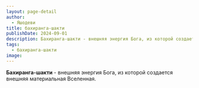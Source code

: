 ```yaml
---
layout: page-detail
author:
  - Яшодеви
title: бахиранга-шакти
publishDate: 2024-09-01
description: Бахиранга-шакти - внешняя энергия Бога, из которой создается внешняя материальная Вселенная.
tags:
  - бахиранга-шакти
image:
---
```

**Бахиранга-шакти** - внешняя энергия Бога, из которой создается внешняя материальная Вселенная.

